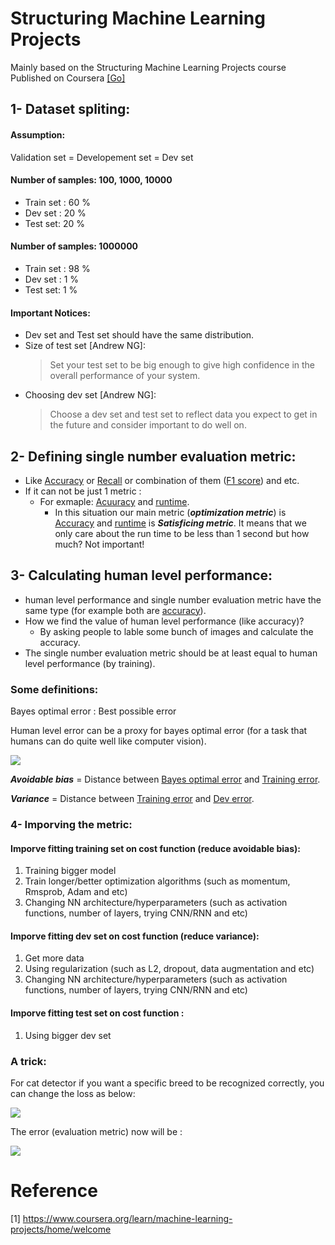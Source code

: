 # Structuring Machine Learning Projects
Mainly based on the Structuring Machine Learning Projects course Published on Coursera [[Go]](https://www.coursera.org/learn/machine-learning-projects/home/welcome)

## 1- Dataset spliting:

#### Assumption:

Validation set = Developement set = Dev set
#### Number of samples: 100, 1000, 10000
* Train set : 60 %
* Dev set : 20 %
* Test set: 20 %

#### Number of samples: 1000000
* Train set : 98 %
* Dev set : 1 %
* Test set: 1 %

#### Important Notices:
- Dev set and Test set should have the same distribution.
- Size of test set [Andrew NG]:
  > Set your test set to be big enough to give high confidence in the overall performance of your system.
- Choosing dev set [Andrew NG]:
  > Choose a dev set and test set to reflect data you expect to get in the future and consider important to do well on.

## 2- Defining single number evaluation metric:
* Like <ins>Accuracy</ins> or <ins>Recall</ins> or combination of them (<ins>F1 score</ins>) and etc.
* If it can not be just 1 metric :
  * For exmaple: <ins>Acuuracy</ins> and <ins>runtime</ins>.
    * In this situation our main metric (***optimization metric***) is <ins>Accuracy</ins> and <ins>runtime</ins> is ***Satisficing metric***. It means that we only care about the run time to be less than 1 second but how much? Not important!
## 3- Calculating human level performance:
* human level performance and single number evaluation metric have the same type (for example both are <ins>accuracy</ins>).
* How we find the value of human level performance (like accuracy)? 
  * By asking people to lable some bunch of images and calculate the accuracy.
* The single number evaluation metric should be at least equal to human level performance (by training).

  



### Some definitions:
Bayes optimal error : Best possible error

Human level error can be a proxy for bayes optimal error (for a task that humans can do quite well like computer vision).

<img src="https://latex.codecogs.com/svg.latex?\dpi{100}\text{Human%20level%20error}\leq\text{%20%20bayes%20optimal%20error}" /> 

***Avoidable bias*** = Distance between <ins>Bayes optimal error</ins> and <ins>Training error</ins>.

***Variance*** = Distance between <ins>Training error</ins> and <ins>Dev error</ins>.

### 4- Imporving the metric:
#### Imporve fitting training set on cost function (reduce avoidable bias):
1. Training bigger model
1. Train longer/better optimization algorithms (such as momentum, Rmsprob, Adam and etc)
1. Changing NN architecture/hyperparameters (such as activation functions, number of layers, trying CNN/RNN and etc)

#### Imporve fitting dev set on cost function (reduce variance):
1. Get more data
1. Using regularization (such as L2, dropout, data augmentation and etc)
1. Changing NN architecture/hyperparameters (such as activation functions, number of layers, trying CNN/RNN and etc)

#### Imporve fitting test set on cost function :
1. Using bigger dev set

### A trick:
For cat detector if you want a specific breed to be recognized correctly, you can change the loss as below:

<img src="https://latex.codecogs.com/svg.latex?\dpi{100}\frac{1}{M}\sum_{i=1}^Mloss(y_i,\widehat{y}_i)\Rightarrow%20\frac{1}{\sum%20W_i}\sum_{i=1}^M%20W_i\cdot%20loss(y_i,\widehat{y}_i)\small{,\%20\%20\%20\%20\%20W_i=\begin{cases}10%20&%20X_i%20=%20specific\%20cat\\1%20&%20X_i\neq%20specific\%20cat%20\end{cases}}" /> 

  The error (evaluation metric) now will be :
  
<img src="https://latex.codecogs.com/svg.latex?\dpi{100}error%20=%20\frac{1}{\sum%20W_i}%20\sum_{i=1}^M%20W_i%20\cdot%201\{y_i%20\neq%20\widehat{y}_i%20\}" /> 

# Reference

[1] https://www.coursera.org/learn/machine-learning-projects/home/welcome

